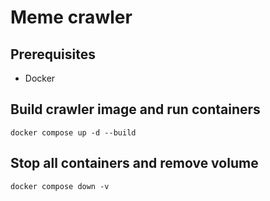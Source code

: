 # Meme crawler

## Prerequisites

- Docker

## Build crawler image and run containers 

`docker compose up -d --build`

## Stop all containers and remove volume

`docker compose down -v`

